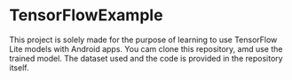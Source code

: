 # TensorFlowExample
This project is solely made for the purpose of learning to use TensorFlow Lite models with Android apps. You cam clone this repository, amd use the trained model. The dataset used and the code is provided in the repository itself.
